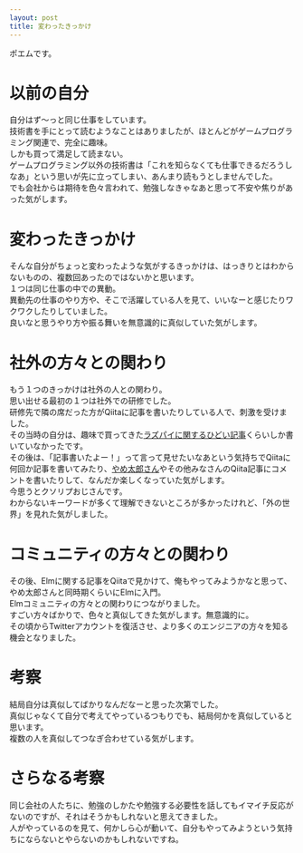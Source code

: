 ```yaml
---
layout: post
title: 変わったきっかけ
---
```


ポエムです。  

# 以前の自分
自分はず〜っと同じ仕事をしています。  
技術書を手にとって読むようなことはありましたが、ほとんどがゲームプログラミング関連で、完全に趣味。  
しかも買って満足して読まない。  
ゲームプログラミング以外の技術書は「これを知らなくても仕事できるだろうしなあ」という思いが先に立ってしまい、あんまり読もうとしませんでした。  
でも会社からは期待を色々言われて、勉強しなきゃなあと思って不安や焦りがあった気がします。  


# 変わったきっかけ
そんな自分がちょっと変わったような気がするきっかけは、はっきりとはわからないものの、複数回あったのではないかと思います。  
１つは同じ仕事の中での異動。  
異動先の仕事のやり方や、そこで活躍している人を見て、いいなーと感じたりワクワクしたりしていました。  
良いなと思うやり方や振る舞いを無意識的に真似していた気がします。  

# 社外の方々との関わり
もう１つのきっかけは社外の人との関わり。  
思い出せる最初の１つは社外での研修でした。  
研修先で隣の席だった方がQiitaに記事を書いたりしている人で、刺激を受けました。  
その当時の自分は、趣味で買ってきた[ラズパイに関するひどい記事](https://qiita.com/negiboudu/items/fa65446a505d3c8b9bd2)くらいしか書いていなかったです。  
その後は、「記事書いたよー！」って言って見せたいなあという気持ちでQiitaに何回か記事を書いてみたり、[やめ太郎さん](https://qiita.com/Yametaro)やその他みなさんのQiita記事にコメントを書いたりして、なんだか楽しくなっていた気がします。  
今思うとクソリプおじさんです。  
わからないキーワードが多くて理解できないところが多かったけれど、「外の世界」を見れた気がしました。  

# コミュニティの方々との関わり
その後、Elmに関する記事をQiitaで見かけて、俺もやってみようかなと思って、やめ太郎さんと同時期くらいにElmに入門。  
Elmコミュニティの方々との関わりにつながりました。  
すごい方々ばかりで、色々と真似してきた気がします。無意識的に。  
その頃からTwitterアカウントを復活させ、より多くのエンジニアの方々を知る機会となりました。  

# 考察
結局自分は真似してばかりなんだなーと思った次第でした。  
真似じゃなくて自分で考えてやっているつもりでも、結局何かを真似していると思います。  
複数の人を真似してつなぎ合わせている気がします。  

# さらなる考察
同じ会社の人たちに、勉強のしかたや勉強する必要性を話してもイマイチ反応がないのですが、それはそうかもしれないと思えてきました。  
人がやっているのを見て、何かしら心が動いて、自分もやってみようという気持ちにならないとやらないのかもしれないですね。  
